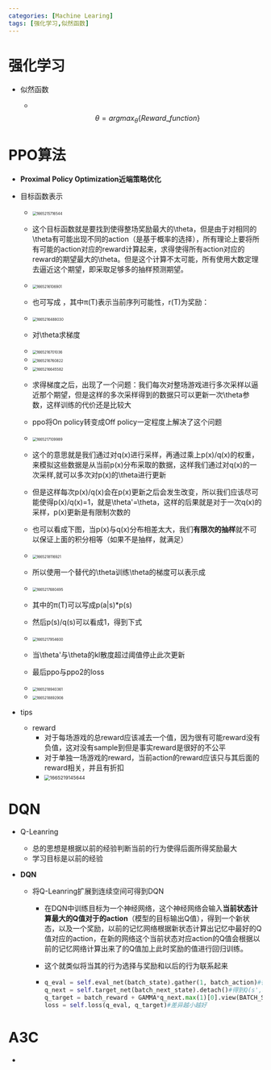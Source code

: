 ```yaml
---
categories: [Machine Learing]
tags: [强化学习,似然函数]
---
```

# 强化学习

- 似然函数

  - ​     
    $$
    \theta=argmax_\theta \{Reward\_function\}
    $$

# PPO算法

- **Proximal Policy Optimization近端策略优化**

- 目标函数表示

  - <img src="C:\Users\lxz\AppData\Roaming\Typora\typora-user-images\1665215716544.png" alt="1665215716544" style="zoom:50%;" />

  - 这个目标函数就是要找到使得整场奖励最大的\theta，但是由于对相同的\theta有可能出现不同的action（是基于概率的选择），所有理论上要将所有可能的action对应的reward计算起来，求得使得所有action对应的reward的期望最大的\theta。但是这个计算不太可能，所有使用大数定理去逼近这个期望，即采取足够多的抽样预测期望。
  - <img src="C:\Users\lxz\AppData\Roaming\Typora\typora-user-images\1665216106901.png" alt="1665216106901" style="zoom:50%;" />
  - 也可写成 ，其中π(T)表示当前序列可能性，r(T)为奖励：
  - <img src="C:\Users\lxz\AppData\Roaming\Typora\typora-user-images\1665216488030.png" alt="1665216488030" style="zoom:50%;" />
  - 对\theta求梯度
  - <img src="C:\Users\lxz\AppData\Roaming\Typora\typora-user-images\1665216701036.png" alt="1665216701036" style="zoom:50%;" />
  - <img src="C:\Users\lxz\AppData\Roaming\Typora\typora-user-images\1665216760822.png" alt="1665216760822" style="zoom:50%;" />
  - <img src="C:\Users\lxz\AppData\Roaming\Typora\typora-user-images\1665216645582.png" alt="1665216645582" style="zoom:50%;" />
  - 求得梯度之后，出现了一个问题：我们每次对整场游戏进行多次采样以逼近那个期望，但是这样的多次采样得到的数据只可以更新一次\theta参数，这样训练的代价还是比较大
  - ppo将On policy转变成Off policy一定程度上解决了这个问题
  - <img src="C:\Users\lxz\AppData\Roaming\Typora\typora-user-images\1665217109989.png" alt="1665217109989" style="zoom:50%;" />
  - 这个的意思就是我们通过对q(x)进行采样，再通过乘上p(x)/q(x)的权重，来模拟这些数据是从当前p(x)分布采取的数据，这样我们通过对q(x)的一次采样,就可以多次对p(x)的\theta进行更新
  - 但是这样每次p(x)/q(x)会在p(x)更新之后会发生改变，所以我们应该尽可能使得p(x)/q(x)=1，就是\theta'=\theta，这样的后果就是对于一次q(x)的采样，p(x)更新是有限制次数的
  - 也可以看成下图，当p(x)与q(x)分布相差太大，我们**有限次的抽样**就不可以保证上面的积分相等（如果不是抽样，就满足）
  - <img src="C:\Users\lxz\AppData\Roaming\Typora\typora-user-images\1665218116921.png" alt="1665218116921" style="zoom:50%;" />
  - 所以使用一个替代的\theta训练\theta的梯度可以表示成
  - <img src="C:\Users\lxz\AppData\Roaming\Typora\typora-user-images\1665217680495.png" alt="1665217680495" style="zoom:50%;" />
  - 其中的π(T)可以写成p(a|s)*p(s)
  - 然后p(s)/q(s)可以看成1，得到下式
  - <img src="C:\Users\lxz\AppData\Roaming\Typora\typora-user-images\1665217954600.png" alt="1665217954600" style="zoom:50%;" />
  - 当\theta'与\theta的kl散度超过阈值停止此次更新
  - 最后ppo与ppo2的loss

  - <img src="C:\Users\lxz\AppData\Roaming\Typora\typora-user-images\1665218940361.png" alt="1665218940361" style="zoom:50%;" />

  - <img src="C:\Users\lxz\AppData\Roaming\Typora\typora-user-images\1665218892906.png" alt="1665218892906" style="zoom:50%;" />

- tips
  - reward
    - 对于每场游戏的总reward应该减去一个值，因为很有可能reward没有负值，这对没有sample到但是事实reward是很好的不公平
    - 对于单独一场游戏的reward，当前action的reward应该只与其后面的reward相关，并且有折扣
    - <img src="C:\Users\lxz\AppData\Roaming\Typora\typora-user-images\1665219145644.png" alt="1665219145644" style="zoom:67%;" />

# DQN

- Q-Leanring
  
  - 总的思想是根据以前的经验判断当前的行为使得后面所得奖励最大
  - 学习目标是以前的经验
  
- **DQN**

  - 将Q-Leanring扩展到连续空间可得到DQN

    - 在DQN中训练目标为一个神经网络，这个神经网络会输入**当前状态计算最大的Q值对于的action**（模型的目标输出Q值），得到一个新状态，以及一个奖励，以前的记忆网络根据新状态计算出记忆中最好的Q值对应的action，在新的网络这个当前状态对应action的Q值会根据以前的记忆网络计算出来了的Q值加上此时奖励的值进行回归训练。

    - 这个就类似将当其的行为选择与奖励和以后的行为联系起来

    - ```python
      q_eval = self.eval_net(batch_state).gather(1, batch_action)#得到当前Q(s,a)
      q_next = self.target_net(batch_next_state).detach()#得到Q(s',a')，下面选max
      q_target = batch_reward + GAMMA*q_next.max(1)[0].view(BATCH_SIZE, 1)#公式
      loss = self.loss(q_eval, q_target)#差异越小越好
      ```

# A3C

- 